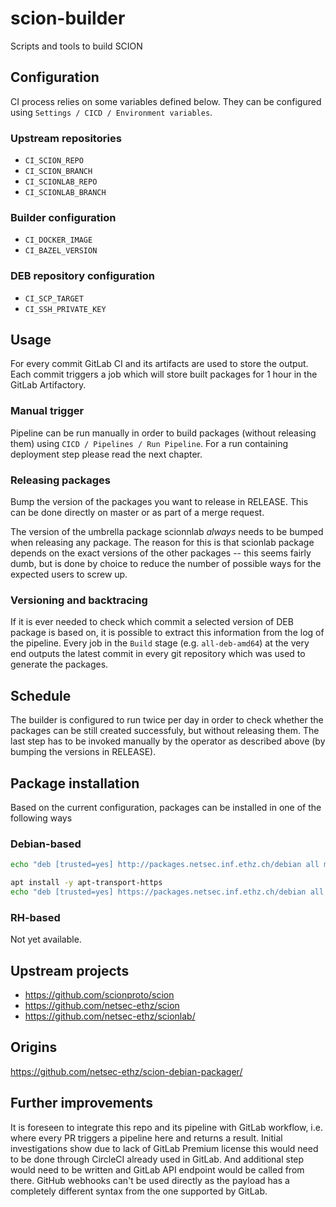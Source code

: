 # scion-builder

Scripts and tools to build SCION

## Configuration

CI process relies on some variables defined below. They can be configured using `Settings / CICD / Environment variables`.

### Upstream repositories

* `CI_SCION_REPO`
* `CI_SCION_BRANCH`
* `CI_SCIONLAB_REPO`
* `CI_SCIONLAB_BRANCH`

### Builder configuration

* `CI_DOCKER_IMAGE`
* `CI_BAZEL_VERSION`

### DEB repository configuration

* `CI_SCP_TARGET`
* `CI_SSH_PRIVATE_KEY`

## Usage

For every commit GitLab CI and its artifacts are used to store the output. Each commit triggers a job which will store built packages for 1 hour in the GitLab Artifactory.

### Manual trigger

Pipeline can be run manually in order to build packages (without releasing them) using `CICD / Pipelines / Run Pipeline`. For a run containing deployment step please read the next chapter.

### Releasing packages

Bump the version of the packages you want to release in RELEASE.
This can be done directly on master or as part of a merge request.

The version of the umbrella package scionnlab *always* needs to be bumped when releasing any package.
The reason for this is that scionlab package depends on the exact versions of the other packages -- this seems fairly dumb, but is done by choice to reduce the number of possible ways for the expected users to screw up.

### Versioning and backtracing

If it is ever needed to check which commit a selected version of DEB package is based on, it is possible to extract this information from the log of the pipeline. Every job in the `Build` stage (e.g. `all-deb-amd64`) at the very end outputs the latest commit in every git repository which was used to generate the packages.

## Schedule

The builder is configured to run twice per day in order to check whether the packages can be still created successfuly, but without releasing them. The last step has to be invoked manually by the operator as described above (by bumping the versions in RELEASE).

## Package installation

Based on the current configuration, packages can be installed in one of the following ways

### Debian-based
```bash
echo "deb [trusted=yes] http://packages.netsec.inf.ethz.ch/debian all main" >> /etc/apt/sources.list
```

```bash
apt install -y apt-transport-https
echo "deb [trusted=yes] https://packages.netsec.inf.ethz.ch/debian all main" >> /etc/apt/sources.list
```

### RH-based
Not yet available.

## Upstream projects

* https://github.com/scionproto/scion
* https://github.com/netsec-ethz/scion
* https://github.com/netsec-ethz/scionlab/

## Origins

https://github.com/netsec-ethz/scion-debian-packager/

## Further improvements

It is foreseen to integrate this repo and its pipeline with GitLab workflow, i.e. where every PR triggers a pipeline here and returns a result. Initial investigations show due to lack of GitLab Premium license this would need to be done through CircleCI already used in GitLab. And additional step would need to be written and GitLab API endpoint would be called from there. GitHub webhooks can't be used directly as the payload has a completely different syntax from the one supported by GitLab.
